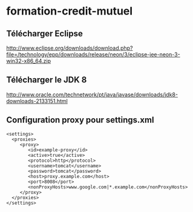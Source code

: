 # formation-credit-mutuel

## Télécharger Eclipse

http://www.eclipse.org/downloads/download.php?file=/technology/epp/downloads/release/neon/3/eclipse-jee-neon-3-win32-x86_64.zip

## Télécharger le JDK 8

http://www.oracle.com/technetwork/pt/java/javase/downloads/jdk8-downloads-2133151.html

## Configuration proxy pour settings.xml

```
<settings>
  <proxies>
     <proxy>
        <id>example-proxy</id>
        <active>true</active>
        <protocol>http</protocol>
        <username>tomcat</username>
        <password>tomcat</password>
        <host>proxy.example.com</host>
        <port>8008</port>
        <nonProxyHosts>www.google.com|*.example.com</nonProxyHosts>
     </proxy>
  </proxies>
</settings>
```
